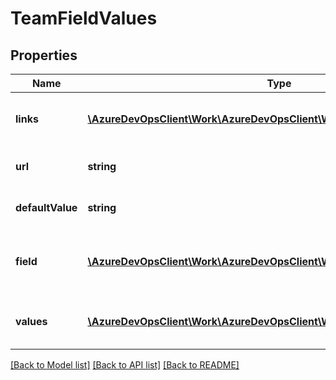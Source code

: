 # TeamFieldValues

## Properties
Name | Type | Description | Notes
------------ | ------------- | ------------- | -------------
**links** | [**\AzureDevOpsClient\Work\AzureDevOpsClient\Work\Model\ReferenceLinks**](ReferenceLinks.md) | Collection of links relevant to resource | [optional] 
**url** | **string** | Full http link to the resource | [optional] 
**defaultValue** | **string** | The default team field value | [optional] 
**field** | [**\AzureDevOpsClient\Work\AzureDevOpsClient\Work\Model\FieldReference**](FieldReference.md) | Shallow ref to the field being used as a team field | [optional] 
**values** | [**\AzureDevOpsClient\Work\AzureDevOpsClient\Work\Model\TeamFieldValue[]**](TeamFieldValue.md) | Collection of all valid team field values | [optional] 

[[Back to Model list]](../README.md#documentation-for-models) [[Back to API list]](../README.md#documentation-for-api-endpoints) [[Back to README]](../README.md)



